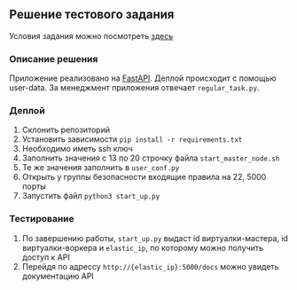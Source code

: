 ## Решение тестового задания

Условия задания можно посмотреть [здесь](https://ghe.cloud.croc.ru/c2/c2/wiki/StartTask)

### Описание решения
Приложение реализовано на [FastAPI](https://fastapi.tiangolo.com/).
Деплой происходит с помощью user-data. За менеджмент приложения отвечает `regular_task.py`. 

### Деплой
1. Склонить репозиторий
2. Установить зависимости `pip install -r requirements.txt`
3. Необходимо иметь ssh ключ
4. Заполнить значения с 13 по 20 строчку файла `start_master_node.sh`
5. Те же значения заполнить в `user_conf.py`
6. Открыть у группы безопасности входящие правила на 22, 5000 порты
7. Запустить файл `python3 start_up.py`

### Тестирование
1. По завершению работы, `start_up.py` выдаст id виртуалки-мастера, id виртуалки-воркера и `elastic_ip`, по которому можно получить доступ к API
2. Перейдя по адрессу `http://{elastic_ip}:5000/docs` можно увидеть документацию API